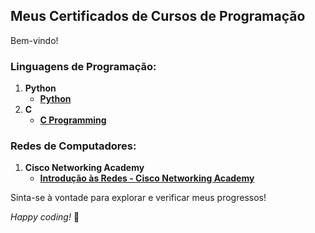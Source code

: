 ## Meus Certificados de Cursos de Programação

Bem-vindo!

### Linguagens de Programação:
1. **Python**
   - **[Python](https://github.com/anaflaviaperin/certificados/blob/ab6c00f4b9a9ec802c2e4a8d5e7a76d916e4ef37/27-11-23_Python.pdf)**
2. **C**
   - **[C Programming](https://github.com/anaflaviaperin/certificados/blob/ab6c00f4b9a9ec802c2e4a8d5e7a76d916e4ef37/16-11-22_CProgramming.pdf)**

### Redes de Computadores:
1. **Cisco Networking Academy**
   - **[Introdução às Redes - Cisco Networking Academy](https://github.com/anaflaviaperin/certificados/blob/ab6c00f4b9a9ec802c2e4a8d5e7a76d916e4ef37/27-06-23_CiscoNetworkingAcademy.pdf)**
   
Sinta-se à vontade para explorar e verificar meus progressos!

*Happy coding!* 🚀

